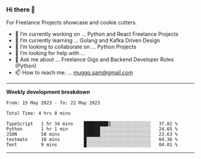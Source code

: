 ### Hi there 👋 



For Freelance Projects showcase and cookie cutters.

- 🔭 I’m currently working on ... Python and React Freelance Projects
- 🌱 I’m currently learning ... Golang and Kafka Driven Design
- 👯 I’m looking to collaborate on ... Python Projects
- 🤔 I’m looking for help with ...
- 💬 Ask me about ... Freelance Gigs and Backend Developer Roles (Python)
- 📫 How to reach me: ... muggo.sam@gmail.com
---------
**Weekly development breakdown**
<!--START_SECTION:waka-->

```text
From: 15 May 2023 - To: 22 May 2023

Total Time: 4 hrs 8 mins

TypeScript   1 hr 34 mins    █████████▒░░░░░░░░░░░░░░░   37.82 %
Python       1 hr 1 min      ██████░░░░░░░░░░░░░░░░░░░   24.65 %
JSON         58 mins         ██████░░░░░░░░░░░░░░░░░░░   23.63 %
textmate     10 mins         █░░░░░░░░░░░░░░░░░░░░░░░░   04.36 %
Text         9 mins          █░░░░░░░░░░░░░░░░░░░░░░░░   04.01 %
```

<!--END_SECTION:waka-->

----------


